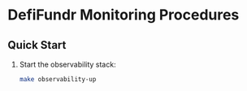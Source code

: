 # DefiFundr Monitoring Procedures

## Quick Start

1. Start the observability stack:
   ```bash
   make observability-up